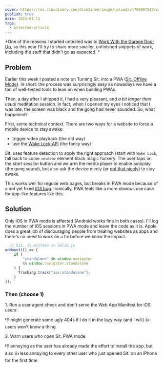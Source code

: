 ```yaml
---
cover: https://res.cloudinary.com/dlve3inen/image/upload/v1705007540/card_jhnttu.png
publish: true
date: 2024-01-11
tags:
  - untested-article
---
```

*One of the reasons I started untested was to [Work With the Garage Door Up](<../Work With the Garage Door Up>), so this year I'll try to share more smaller, unfinished snippets of work, including the stuff that didn't go as expected. *

## Problem

Earlier this week I posted a note on Turning Sit. into a PWA ([Sit. Offline Mode](<../Sit. Offline Mode>)). In short: the process was surprisingly easy as nowadays we have a ton of well-tested tools to lean on when building PWAs.

Then, a day after I shipped it, I had a very pleasant, and *a bit longer than usual* meditation session. In fact, when I opened my eyes I noticed that I was late, the screen was black and the gong had never sounded. So, what happened?

First, some technical context. There are two ways for a website to force a mobile device to stay awake:

- trigger video playback (the old way)
- use the [Wake Lock API](https://developer.mozilla.org/en-US/docs/Web/API/WakeLock) (the fancy way)

*Sit.* uses feature detection to apply the right approach (start with `Wake Lock`, fall back to some `<video>` element black magic fuckery. The user taps on the *start session* button and we arm the media player to enable autoplay (the gong sound), but also ask the device nicely (or [not that nicely](https://www.npmjs.com/package/@zakj/no-sleep)) to stay awake. 

This works well for regular web pages, but breaks in PWA mode because of a not yet fixed [iOS bug](https://bugs.webkit.org/show_bug.cgi?id=254545). Ironically, PWA feels like a more obvious use case for app-like features like this.

## Solution

Only iOS in PWA mode is affected (Android works fine in both cases). I'll log the number of iOS sessions in PWA mode and leave the code as it is. Apple does a great job of discouraging people from treating websites as apps and there's no need to work on a fix before we know the impact.

```ts
  // Sit. is written in Solid.js
onMount(() => {
	if (
		"standalone" in window.navigator
		&& window.navigator.standalone
	) {
	  Tracking.track("ios:standalone");
	}
});
```

### Then (choose 1)

1\. Run a user agent check and don't serve the Web App Manifest for iOS users:

👎 might generate some ugly 404s if I do it in the lazy way (and I will)
👍 users won't know a thing

2\. Warn users who open Sit. PWA mode

👎 annoying as the user has already made the effort to install the app, but also
👍 less annoying to every other user who just opened Sit. on an iPhone for the first time



